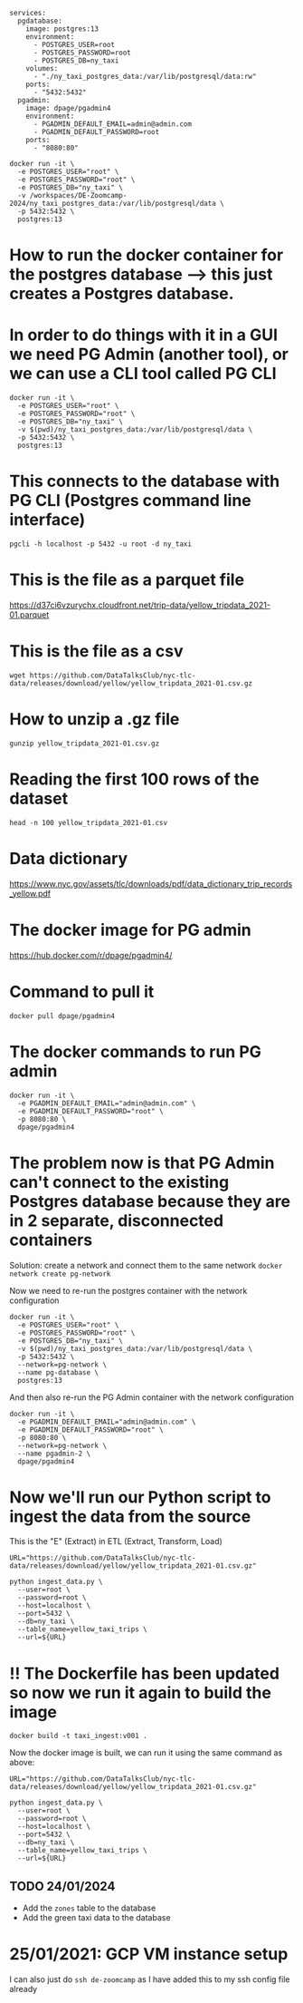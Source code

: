 
```
services:
  pgdatabase:
    image: postgres:13
    environment:
      - POSTGRES_USER=root
      - POSTGRES_PASSWORD=root
      - POSTGRES_DB=ny_taxi
    volumes:
      - "./ny_taxi_postgres_data:/var/lib/postgresql/data:rw"
    ports:
      - "5432:5432"
  pgadmin:
    image: dpage/pgadmin4
    environment:
      - PGADMIN_DEFAULT_EMAIL=admin@admin.com
      - PGADMIN_DEFAULT_PASSWORD=root
    ports:
      - "8080:80"
```

```
docker run -it \
  -e POSTGRES_USER="root" \
  -e POSTGRES_PASSWORD="root" \
  -e POSTGRES_DB="ny_taxi" \
  -v /workspaces/DE-Zoomcamp-2024/ny_taxi_postgres_data:/var/lib/postgresql/data \
  -p 5432:5432 \
  postgres:13
```

# How to run the docker container for the postgres database --> this just creates a Postgres database.
# In order to do things with it in a GUI we need PG Admin (another tool), or we can use a CLI tool called PG CLI
```
docker run -it \
  -e POSTGRES_USER="root" \
  -e POSTGRES_PASSWORD="root" \
  -e POSTGRES_DB="ny_taxi" \
  -v $(pwd)/ny_taxi_postgres_data:/var/lib/postgresql/data \
  -p 5432:5432 \
  postgres:13
```

# This connects to the database with PG CLI (Postgres command line interface)
`pgcli -h localhost -p 5432 -u root -d ny_taxi`

# This is the file as a parquet file
https://d37ci6vzurychx.cloudfront.net/trip-data/yellow_tripdata_2021-01.parquet

# This is the file as a csv
`wget https://github.com/DataTalksClub/nyc-tlc-data/releases/download/yellow/yellow_tripdata_2021-01.csv.gz`

# How to unzip a .gz file
`gunzip yellow_tripdata_2021-01.csv.gz`

# Reading the first 100 rows of the dataset
`head -n 100 yellow_tripdata_2021-01.csv`

# Data dictionary
https://www.nyc.gov/assets/tlc/downloads/pdf/data_dictionary_trip_records_yellow.pdf

# The docker image for PG admin
https://hub.docker.com/r/dpage/pgadmin4/

# Command to pull it
`docker pull dpage/pgadmin4`

# The docker commands to run PG admin
```
docker run -it \
  -e PGADMIN_DEFAULT_EMAIL="admin@admin.com" \
  -e PGADMIN_DEFAULT_PASSWORD="root" \
  -p 8080:80 \
  dpage/pgadmin4
```
# The problem now is that PG Admin can't connect to the existing Postgres database because they are in 2 separate, disconnected containers
Solution: create a network and connect them to the same network
`docker network create pg-network`

Now we need to re-run the postgres container with the network configuration
```
docker run -it \
  -e POSTGRES_USER="root" \
  -e POSTGRES_PASSWORD="root" \
  -e POSTGRES_DB="ny_taxi" \
  -v $(pwd)/ny_taxi_postgres_data:/var/lib/postgresql/data \
  -p 5432:5432 \
  --network=pg-network \
  --name pg-database \
  postgres:13
```

And then also re-run the PG Admin container with the network configuration

```
docker run -it \
  -e PGADMIN_DEFAULT_EMAIL="admin@admin.com" \
  -e PGADMIN_DEFAULT_PASSWORD="root" \
  -p 8080:80 \
  --network=pg-network \
  --name pgadmin-2 \
  dpage/pgadmin4
```

# Now we'll run our Python script to ingest the data from the source
This is the "E" (Extract) in ETL (Extract, Transform, Load)
```
URL="https://github.com/DataTalksClub/nyc-tlc-data/releases/download/yellow/yellow_tripdata_2021-01.csv.gz"

python ingest_data.py \
  --user=root \
  --password=root \
  --host=localhost \
  --port=5432 \
  --db=ny_taxi \
  --table_name=yellow_taxi_trips \
  --url=${URL}
```

# !! The Dockerfile has been updated so now we run it again to build the image
`docker build -t taxi_ingest:v001 .`

Now the docker image is built, we can run it using the same command as above:

```
URL="https://github.com/DataTalksClub/nyc-tlc-data/releases/download/yellow/yellow_tripdata_2021-01.csv.gz"

python ingest_data.py \
  --user=root \
  --password=root \
  --host=localhost \
  --port=5432 \
  --db=ny_taxi \
  --table_name=yellow_taxi_trips \
  --url=${URL}
```

## TODO 24/01/2024
- Add the `zones` table to the database
- Add the green taxi data to the database


# 25/01/2021: GCP VM instance setup
I can also just do `ssh de-zoomcamp` as I have added this to my ssh config file already